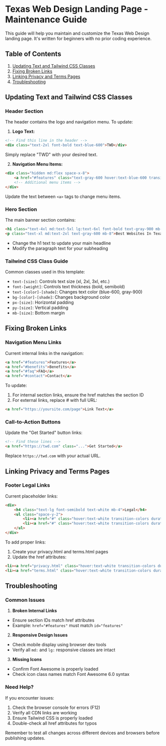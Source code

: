 # Texas Web Design Landing Page - Maintenance Guide

This guide will help you maintain and customize the Texas Web Design landing page. It's written for beginners with no prior coding experience.

## Table of Contents
1. [Updating Text and Tailwind CSS Classes](#updating-text-and-tailwind-css-classes)
2. [Fixing Broken Links](#fixing-broken-links)
3. [Linking Privacy and Terms Pages](#linking-privacy-and-terms-pages)
4. [Troubleshooting](#troubleshooting)

## Updating Text and Tailwind CSS Classes

### Header Section
The header contains the logo and navigation menu. To update:

1. **Logo Text:**
```html
<!-- Find this line in the header -->
<div class="text-2xl font-bold text-blue-600">TWD</div>
```
Simply replace "TWD" with your desired text.

2. **Navigation Menu Items:**
```html
<div class="hidden md:flex space-x-8">
    <a href="#features" class="text-gray-600 hover:text-blue-600 transition-colors duration-300">Features</a>
    <!-- Additional menu items -->
</div>
```
Update the text between `<a>` tags to change menu items.

### Hero Section
The main banner section contains:
```html
<h1 class="text-4xl md:text-5xl lg:text-6xl font-bold text-gray-900 mb-6">Texas Web Design</h1>
<p class="text-xl md:text-2xl text-gray-600 mb-8">Best Websites In Texas</p>
```
- Change the h1 text to update your main headline
- Modify the paragraph text for your subheading

### Tailwind CSS Class Guide
Common classes used in this template:
- `text-[size]`: Controls text size (xl, 2xl, 3xl, etc.)
- `font-[weight]`: Controls text thickness (bold, semibold)
- `text-[color]-[shade]`: Changes text color (blue-600, gray-900)
- `bg-[color]-[shade]`: Changes background color
- `px-[size]`: Horizontal padding
- `py-[size]`: Vertical padding
- `mb-[size]`: Bottom margin

## Fixing Broken Links

### Navigation Menu Links
Current internal links in the navigation:
```html
<a href="#features">Features</a>
<a href="#benefits">Benefits</a>
<a href="#faq">FAQ</a>
<a href="#contact">Contact</a>
```

To update:
1. For internal section links, ensure the href matches the section ID
2. For external links, replace # with full URL:
```html
<a href="https://yoursite.com/page">Link Text</a>
```

### Call-to-Action Buttons
Update the "Get Started" button links:
```html
<!-- Find these lines -->
<a href="https://twd.com" class="...">Get Started</a>
```
Replace `https://twd.com` with your actual URL.

## Linking Privacy and Terms Pages

### Footer Legal Links
Current placeholder links:
```html
<div>
    <h4 class="text-lg font-semibold text-white mb-4">Legal</h4>
    <ul class="space-y-2">
        <li><a href="#" class="hover:text-white transition-colors duration-300">Privacy Policy</a></li>
        <li><a href="#" class="hover:text-white transition-colors duration-300">Terms of Service</a></li>
    </ul>
</div>
```

To add proper links:
1. Create your privacy.html and terms.html pages
2. Update the href attributes:
```html
<li><a href="privacy.html" class="hover:text-white transition-colors duration-300">Privacy Policy</a></li>
<li><a href="terms.html" class="hover:text-white transition-colors duration-300">Terms of Service</a></li>
```

## Troubleshooting

### Common Issues

1. **Broken Internal Links**
- Ensure section IDs match href attributes
- Example: `href="#features"` must match `id="features"`

2. **Responsive Design Issues**
- Check mobile display using browser dev tools
- Verify all `md:` and `lg:` responsive classes are intact

3. **Missing Icons**
- Confirm Font Awesome is properly loaded
- Check icon class names match Font Awesome 6.0 syntax

### Need Help?
If you encounter issues:
1. Check the browser console for errors (F12)
2. Verify all CDN links are working
3. Ensure Tailwind CSS is properly loaded
4. Double-check all href attributes for typos

Remember to test all changes across different devices and browsers before publishing updates.